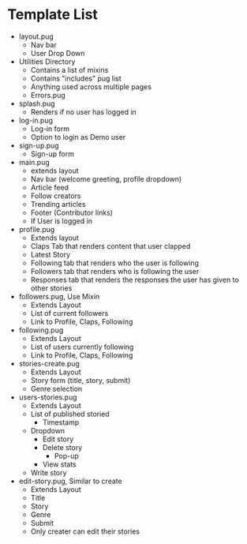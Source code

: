 # Template List

* layout.pug
  * Nav bar
  * User Drop Down
* Utilities Directory
  * Contains a list of mixins
  * Contains "includes" pug list
  * Anything used across multiple pages
  * Errors.pug
* splash.pug
  * Renders if no user has logged in
* log-in.pug
  * Log-in form
  * Option to login as Demo user
* sign-up.pug
  * Sign-up form
* main.pug
  * extends layout
  * Nav bar (welcome greeting, profile dropdown)
  * Article feed
  * Follow creators
  * Trending articles
  * Footer (Contributor links)
  * If User is logged in
* profile.pug
  * Extends layout
  * Claps Tab that renders content that user clapped
  * Latest Story
  * Following tab that renders who the user is following
  * Followers tab that renders who is following the user
  * Responses tab that renders the responses the user has given to other stories
* followers.pug, Use Mixin
  * Extends Layout
  * List of current followers
  * Link to Profile, Claps, Following
* following.pug
  * Extends Layout
  * List of users currently following
  * Link to Profile, Claps, Following
* stories-create.pug
  * Extends Layout
  * Story form (title, story, submit)
  * Genre selection
* users-stories.pug
  * Extends Layout
  * List of published storied
    * Timestamp
  * Dropdown
    * Edit story
    * Delete story
      * Pop-up
    * View stats
  * Write story
* edit-story.pug, Similar to create
  * Extends Layout
  * Title
  * Story
  * Genre
  * Submit
  * Only creater can edit their stories
